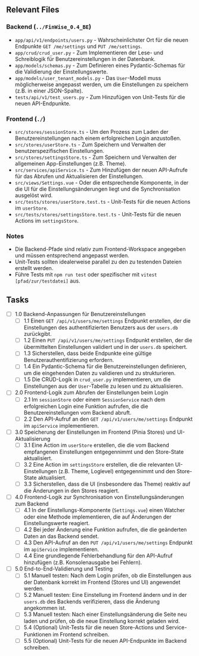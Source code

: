 ## Relevant Files

### Backend (`../FinWise_0.4_BE`)
- `app/api/v1/endpoints/users.py` - Wahrscheinlichster Ort für die neuen Endpunkte `GET /me/settings` und `PUT /me/settings`.
- `app/crud/crud_user.py` - Zum Implementieren der Lese- und Schreiblogik für Benutzereinstellungen in der Datenbank.
- `app/models/schemas.py` - Zum Definieren eines Pydantic-Schemas für die Validierung der Einstellungswerte.
- `app/models/user_tenant_models.py` - Das `User`-Modell muss möglicherweise angepasst werden, um die Einstellungen zu speichern (z.B. in einer JSON-Spalte).
- `tests/api/v1/test_users.py` - Zum Hinzufügen von Unit-Tests für die neuen API-Endpunkte.

### Frontend (`./`)
- `src/stores/sessionStore.ts` - Um den Prozess zum Laden der Benutzereinstellungen nach einem erfolgreichen Login anzustoßen.
- `src/stores/userStore.ts` - Zum Speichern und Verwalten der benutzerspezifischen Einstellungen.
- `src/stores/settingsStore.ts` - Zum Speichern und Verwalten der allgemeinen App-Einstellungen (z.B. Theme).
- `src/services/apiService.ts` - Zum Hinzufügen der neuen API-Aufrufe für das Abrufen und Aktualisieren der Einstellungen.
- `src/views/Settings.vue` - Oder die entsprechende Komponente, in der die UI für die Einstellungsänderungen liegt und die Synchronisation ausgelöst wird.
- `src/tests/stores/userStore.test.ts` - Unit-Tests für die neuen Actions im `userStore`.
- `src/tests/stores/settingsStore.test.ts` - Unit-Tests für die neuen Actions im `settingsStore`.

### Notes

- Die Backend-Pfade sind relativ zum Frontend-Workspace angegeben und müssen entsprechend angepasst werden.
- Unit-Tests sollten idealerweise parallel zu den zu testenden Dateien erstellt werden.
- Führe Tests mit `npm run test` oder spezifischer mit `vitest [pfad/zur/testdatei]` aus.

## Tasks

- [ ] 1.0 Backend-Anpassungen für Benutzereinstellungen
  - [ ] 1.1 Einen `GET /api/v1/users/me/settings` Endpunkt erstellen, der die Einstellungen des authentifizierten Benutzers aus der `users.db` zurückgibt.
  - [ ] 1.2 Einen `PUT /api/v1/users/me/settings` Endpunkt erstellen, der die übermittelten Einstellungen validiert und in der `users.db` speichert.
  - [ ] 1.3 Sicherstellen, dass beide Endpunkte eine gültige Benutzerauthentifizierung erfordern.
  - [ ] 1.4 Ein Pydantic-Schema für die Benutzereinstellungen definieren, um die eingehenden Daten zu validieren und zu strukturieren.
  - [ ] 1.5 Die CRUD-Logik in `crud_user.py` implementieren, um die Einstellungen aus der `User`-Tabelle zu lesen und zu aktualisieren.

- [ ] 2.0 Frontend-Logik zum Abrufen der Einstellungen beim Login
  - [ ] 2.1 Im `sessionStore` oder einem `SessionService` nach dem erfolgreichen Login eine Funktion aufrufen, die die Benutzereinstellungen vom Backend abruft.
  - [ ] 2.2 Den API-Aufruf an den `GET /api/v1/users/me/settings` Endpunkt im `apiService` implementieren.

- [ ] 3.0 Speicherung der Einstellungen im Frontend (Pinia Stores) und UI-Aktualisierung
  - [ ] 3.1 Eine Action im `userStore` erstellen, die die vom Backend empfangenen Einstellungen entgegennimmt und den Store-State aktualisiert.
  - [ ] 3.2 Eine Action im `settingsStore` erstellen, die die relevanten UI-Einstellungen (z.B. Theme, Loglevel) entgegennimmt und den Store-State aktualisiert.
  - [ ] 3.3 Sicherstellen, dass die UI (insbesondere das Theme) reaktiv auf die Änderungen in den Stores reagiert.

- [ ] 4.0 Frontend-Logik zur Synchronisation von Einstellungsänderungen zum Backend
  - [ ] 4.1 In der Einstellungs-Komponente (`Settings.vue`) einen Watcher oder eine Methode implementieren, die auf Änderungen der Einstellungswerte reagiert.
  - [ ] 4.2 Bei jeder Änderung eine Funktion aufrufen, die die geänderten Daten an das Backend sendet.
  - [ ] 4.3 Den API-Aufruf an den `PUT /api/v1/users/me/settings` Endpunkt im `apiService` implementieren.
  - [ ] 4.4 Eine grundlegende Fehlerbehandlung für den API-Aufruf hinzufügen (z.B. Konsolenausgabe bei Fehlern).

- [ ] 5.0 End-to-End-Validierung und Testing
  - [ ] 5.1 Manuell testen: Nach dem Login prüfen, ob die Einstellungen aus der Datenbank korrekt im Frontend (Stores und UI) angewendet werden.
  - [ ] 5.2 Manuell testen: Eine Einstellung im Frontend ändern und in der `users.db` des Backends verifizieren, dass die Änderung angekommen ist.
  - [ ] 5.3 Manuell testen: Nach einer Einstellungsänderung die Seite neu laden und prüfen, ob die neue Einstellung korrekt geladen wird.
  - [ ] 5.4 (Optional) Unit-Tests für die neuen Store-Actions und Service-Funktionen im Frontend schreiben.
  - [ ] 5.5 (Optional) Unit-Tests für die neuen API-Endpunkte im Backend schreiben.
